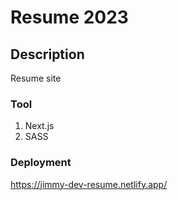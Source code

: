 # Resume 2023

## Description

Resume site

### Tool 
1. Next.js
2. SASS

### Deployment
https://jimmy-dev-resume.netlify.app/
